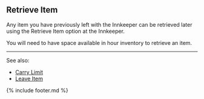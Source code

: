 ## Retrieve Item
Any item you have previously left with the Innkeeper can be retrieved later using the Retrieve Item option at the
  Innkeeper.

You will need to have space available in hour inventory to retrieve an item.

---

See also:
 - [Carry Limit](../../items/carry_limit.md)
 - [Leave Item](leave_item.md)

{% include footer.md %}